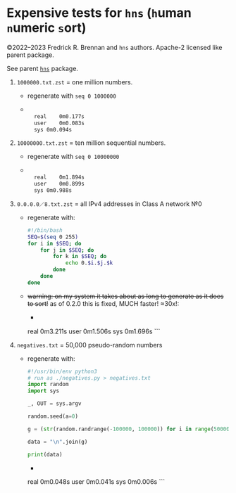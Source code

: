 # Expensive tests for `hns` (`h`uman `n`umeric `s`ort)

<!-- Rebuild with README.md.sh -->

&copy;2022–2023 Fredrick R. Brennan and `hns` authors. Apache-2 licensed like parent package.

See parent [`hns`](https://github.com/ctrlcctrlv/humnumsort) package.

1. `1000000.txt.zst`
    = one million numbers.
    * regenerate with `seq 0 1000000`
	- ```bash
	  		
		real	0m0.177s
		user	0m0.083s
		sys	0m0.094s
	  ```
2. `10000000.txt.zst`
    = ten million sequential numbers.
    * regenerate with `seq 0 10000000`

	- ```bash
	  		
		real	0m1.894s
		user	0m0.899s
		sys	0m0.988s
	  ```
3. `0.0.0.0／8.txt.zst`
    = all IPv4 addresses in Class A network №0
    * regenerate with:
        ```bash        
        #!/bin/bash
        SEQ=$(seq 0 255)
        for i in $SEQ; do
            for j in $SEQ; do
                for k in $SEQ; do
                    echo 0.$i.$j.$k
                done
            done
        done
        ```

    * <s>warning: on my system it takes about as long to generate as it does to sort!</s>
       as of 0.2.0 this is fixed, MUCH faster! ≈30x!:
        - ```bash
          		
		real	0m3.211s
		user	0m1.506s
		sys	0m1.696s
          ```
4. `negatives.txt`
    = 50,000 pseudo-random numbers
    * regenerate with:
        ```python
        #!/usr/bin/env python3
        # run as ./negatives.py > negatives.txt
        import random
        import sys
        
        _, OUT = sys.argv
        
        random.seed(a=0)
        
        g = (str(random.randrange(-100000, 100000)) for i in range(50000))
        
        data = "\n".join(g)
        
        print(data)
        ```
        - ```bash
          		
		real	0m0.048s
		user	0m0.041s
		sys	0m0.006s
          ```
